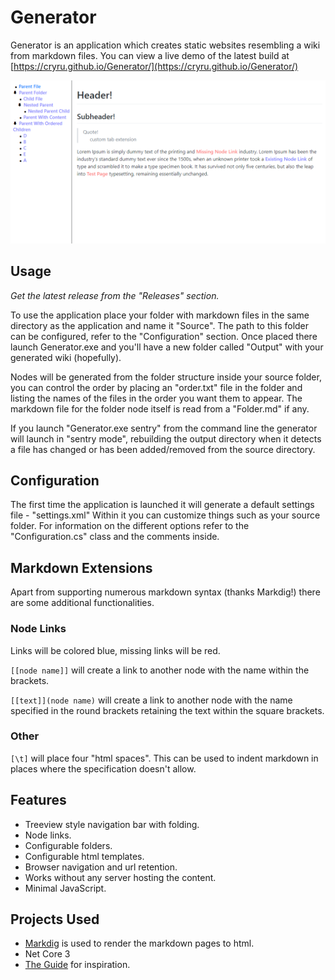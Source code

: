 # Generator

Generator is an application which creates static websites resembling a wiki from markdown files. You can view a live demo of the latest build at [https://cryru.github.io/Generator/](https://cryru.github.io/Generator/)

<img src="Documentation/example.PNG">

## Usage

*Get the latest release from the "Releases" section.*

To use the application place your folder with markdown files in the same directory as the application and name it "Source". The path to this folder can be configured, refer to the "Configuration" section. Once placed there launch Generator.exe and you'll have a new folder called "Output" with your generated wiki (hopefully).

Nodes will be generated from the folder structure inside your source folder, you can control the order by placing an "order.txt" file in the folder and listing the names of the files in the order you want them to appear. The markdown file for the folder node itself is read from a "Folder.md" if any.

If you launch "Generator.exe sentry" from the command line the generator will launch in "sentry mode", rebuilding the output directory when it detects a file has changed or has been added/removed from the source directory. 

## Configuration

The first time the application is launched it will generate a default settings file - "settings.xml"
Within it you can customize things such as your source folder. For information on the different options refer to the "Configuration.cs" class and the comments inside.

## Markdown Extensions

Apart from supporting numerous markdown syntax (thanks Markdig!) there are some additional functionalities.

### Node Links

Links will be colored blue, missing links will be red.

``[[node name]]`` will create a link to another node with the name within the brackets.

``[[text]](node name)`` will create a link to another node with the name specified in the round brackets retaining the text within the square brackets.

### Other

``[\t]`` will place four "html spaces". This can be used to indent markdown in places where the specification doesn't allow.

## Features

- Treeview style navigation bar with folding.
- Node links.
- Configurable folders.
- Configurable html templates.
- Browser navigation and url retention.
- Works without any server hosting the content.
- Minimal JavaScript.

## Projects Used

- [Markdig](https://github.com/lunet-io/markdig) is used to render the markdown pages to html.
- Net Core 3
- [The Guide](https://github.com/cryru/theguide) for inspiration.
